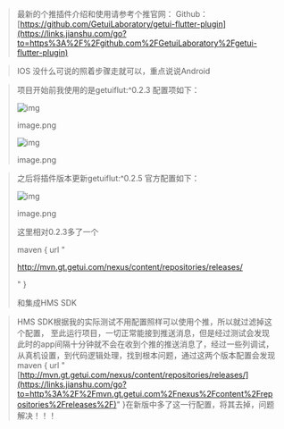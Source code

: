> 最新的个推插件介绍和使用请参考个推官网：
>  Github：[https://github.com/GetuiLaboratory/getui-flutter-plugin](https://links.jianshu.com/go?to=https%3A%2F%2Fgithub.com%2FGetuiLaboratory%2Fgetui-flutter-plugin)

> IOS 没什么可说的照着步骤走就可以，重点说说Android

> 项目开始前我使用的是getuiflut:^0.2.3 配置项如下：
>
> ![img](https:////upload-images.jianshu.io/upload_images/22818555-df251bce29c08f93.png?imageMogr2/auto-orient/strip|imageView2/2/w/1200/format/webp)
>
> image.png
>
> ![img](https:////upload-images.jianshu.io/upload_images/22818555-268c96667a493719.png?imageMogr2/auto-orient/strip|imageView2/2/w/1200/format/webp)
>
> image.png

> 之后将插件版本更新getuiflut:^0.2.5 官方配置如下：
>
> ![img](https:////upload-images.jianshu.io/upload_images/22818555-695edc06b81b2649.png?imageMogr2/auto-orient/strip|imageView2/2/w/1200/format/webp)
>
> image.png
>
> 这里相对0.2.3多了一个
>
> maven {     url "
>
> http://mvn.gt.getui.com/nexus/content/repositories/releases/
>
> " }
>
> 和集成HMS SDK

> HMS SDK根据我的实际测试不用配置照样可以使用个推，所以就过滤掉这个配置，
>  至此运行项目，一切正常能接到推送消息，但是经过测试会发现此时的app间隔十分钟就不会在收到个推的推送消息了，经过一些列调试，从真机设置，到代码逻辑处理，找到根本问题，通过这两个版本配置会发现
>  maven {     url "[http://mvn.gt.getui.com/nexus/content/repositories/releases/](https://links.jianshu.com/go?to=http%3A%2F%2Fmvn.gt.getui.com%2Fnexus%2Fcontent%2Frepositories%2Freleases%2F)" }在新版中多了这一行配置，将其去掉，问题解决！！！

